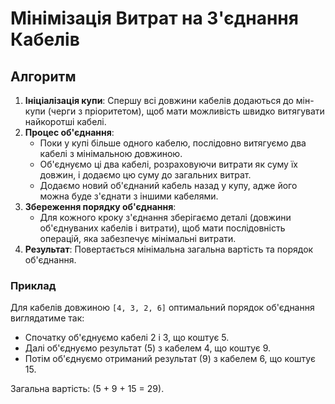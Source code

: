 # Мінімізація Витрат на З'єднання Кабелів

## Алгоритм

1. **Ініціалізація купи**: Спершу всі довжини кабелів додаються до мін-купи (черги з пріоритетом), щоб мати можливість швидко витягувати найкоротші кабелі.
2. **Процес об'єднання**:
   - Поки у купі більше одного кабелю, послідовно витягуємо два кабелі з мінімальною довжиною.
   - Об'єднуємо ці два кабелі, розраховуючи витрати як суму їх довжин, і додаємо цю суму до загальних витрат.
   - Додаємо новий об'єднаний кабель назад у купу, адже його можна буде з'єднати з іншими кабелями.
3. **Збереження порядку об'єднання**:
   - Для кожного кроку з'єднання зберігаємо деталі (довжини об'єднуваних кабелів і витрати), щоб мати послідовність операцій, яка забезпечує мінімальні витрати.
4. **Результат**: Повертається мінімальна загальна вартість та порядок об'єднання.

### Приклад

Для кабелів довжиною `[4, 3, 2, 6]` оптимальний порядок об'єднання виглядатиме так:
- Спочатку об'єднуємо кабелі 2 і 3, що коштує 5.
- Далі об'єднуємо результат (5) з кабелем 4, що коштує 9.
- Потім об'єднуємо отриманий результат (9) з кабелем 6, що коштує 15.

Загальна вартість: \(5 + 9 + 15 = 29\).